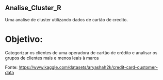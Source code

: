 ## Analise_Cluster_R
Uma analise de cluster utilizando dados de cartão de credito.

# Objetivo:

Categorizar os clientes de uma operadora de cartão de crédito e analisar os grupos de clientes mais e menos leais à marca

Fonte: https://www.kaggle.com/datasets/aryashah2k/credit-card-customer-data

